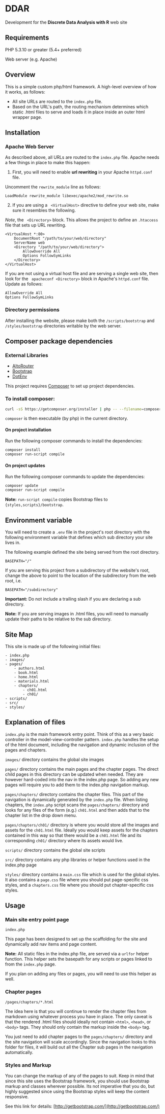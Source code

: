 # DDAR
Development for the **Discrete Data Analysis with R** web site

## Requirements ##

PHP 5.3.10 or greater (5.4+ preferred)

Web server (e.g. Apache)

## Overview ##

This is a simple custom php/html framework. A high-level overview of how it works,
as follows:

- All site URLs are routed to the `index.php` file.
- Based on the URL's path, the routing mechanism determines which static .html files
to serve and loads it in place inside an outer html wrapper page.

## Installation ##

### Apache Web Server ###

As described above, all URLs are routed to the `index.php` file. Apache needs
a few things in place to make this happen:

1) First, you will need to enable **url rewriting** in your Apache `httpd.conf` file.

Uncomment the `rewrite_module` line as follows:

``` LoadModule rewrite_module libexec/apache2/mod_rewrite.so ```

2) If you are using a ``` <VirtualHost>``` directive to define your web site, make
sure it resembles the following.

*Note*, the ``` <Directory>``` block. This allows the project to define an 
`.htaccess` file that sets up URL rewriting.

``` apacheconf
<VirtualHost *:80>
	DocumentRoot "/path/to/your/web/directory"
	ServerName web
	<Directory "/path/to/your/web/directory">
		AllowOverride All
		Options FollowSymLinks
	</Directory>
</VirtualHost>
```

If you are not using a virtual host file and are serving a single
web site, then look for the ``` apacheconf <Directory>``` block in Apache's
`httpd.conf` file. Update as follows:

``` apacheconf
AllowOverride All
Options FollowSymLinks
```

### Directory permissions ###

After installing the website, please make both the `/scripts/bootstrap`
and `/styles/bootstrap` directories writable by the web server.

## Composer package dependencies ##

### External Libraries ###

- [AltoRouter](http://altorouter.com)
- [Bootstrap](http://getbootstrap.com/)
- [DotEnv](https://github.com/vlucas/phpdotenv)


This project requires [Composer](https://getcomposer.org/) to set up
project dependencies.

### To install composer: ###

``` bash
curl -sS https://getcomposer.org/installer | php -- --filename=composer
```

`composer` is then executable (by php) in the current directory.

#### On project installation ####

Run the following composer commands to install the dependencies:

``` bash
composer install
composer run-script compile
```

#### On project updates ####

Run the following composer commands to update the dependencies:

``` bash
composer update
composer run-script compile
```

**Note:** `run-script compile` copies Bootstrap files to
`{styles,scripts}/bootstrap`.


## Environment variable ##

You will need to create a `.env` file in the project's root directory with
the following environment variable that defines which sub directory your
site lives in.

The following example defined the site being served from the root directory.

```
BASEPATH="/"
```

If you are serving this project from a subdirectory of the website's root,
change the above to point to the location of the subdirectory from the
web root, i.e.

```
BASEPATH="/subdirectory"
```

**Important:** Do not include a trailing slash if you are declaring a sub directory.

**Note:** If you are serving images in .html files, you will need to manually update
their paths to be relative to the sub directory.

## Site Map ##

This site is made up of the following initial files:

```
- index.php
- images/
- pages/
	- authors.html
	- book.html
	- home.html
	- materials.html
	- chapters/
		- ch01.html
		- ch01/
- scripts/
- src/
- styles/
```

## Explanation of files ##

`index.php` is the main framework entry point. Think of this as a very basic
controller in the model-view-controller pattern. `index.php` handles the setup 
of the html document, including the navigation and dynamic inclusion of the 
pages and chapters.

`images/` directory contains the global site images

`pages/` directory contains the main pages and the chapter pages. The direct
child pages  in this directory can be updated when needed. They are however
hard-coded into the nav in the index.php page. So adding any new pages will
require you to add them to the index.php navigation markup.

`pages/chapters/` directory contains the chapter files. This part of the
navigation is dynamically generated by the `index.php` file. When listing
chapters, the `index.php` script scans the `pages/chapters/` directory and 
looks for any files of the form (e.g.) `ch01.html` and then adds that to the 
chapter list in the drop down menu.

`pages/chapters/ch01/` directory is where you would store all the images and
assets for the `ch01.html` file. Ideally you would keep assets for the 
chapters contained in this way so that there would be a `ch01.html` file 
and its corresponding `ch01/` directory where its assets would live.

`scripts/` directory contains the global site scripts

`src/` directory contains any php libraries or helper functions used in the
index.php page

`styles/` directory contains a `main.css` file which is used for the global
styles. It also contains a `page.css` file where you should put page-specific
css styles, and a `chapters.css` file where you should put chapter-specific css
styles.

## Usage ##

### Main site entry point page ###

`index.php`

This page has been designed to set up the scaffolding for the site and
dynamically add nav items and page content.

**Note:** All static files in the index.php file, are served via a `urlfor` helper
function. This helper sets the basepath for any scripts or pages linked to from
the `index.php` page.

If you plan on adding any files or pages, you will need to use this helper as well.

### Chapter pages ###

`/pages/chapters/*.html`

The idea here is that you will continue to render the chapter files from
markdown using whatever process you have in place. The only caveat is that the
rendered .html files should ideally not contain `<html>`, `<head>`, or
`<body>` tags. They should only contain the markup inside the `<body>` tag.

You just need to add chapter pages to the `pages/chapters/` directory and the
site navigation will scale accordingly. Since the navigation looks to this
folder for files, it will build out all the Chapter sub pages in the navigation
automatically.

### Styles and Markup ###

You can change the markup of any of the pages to suit. Keep in mind that since
this site uses the Bootstrap framework, you should use Bootstrap markup and
classes wherever possible. Its not imperative that you do, but highly
suggested since using the Bootstrap styles will keep the content responsive.

See this link for details:
[http://getbootstrap.com/](http://getbootstrap.com/)